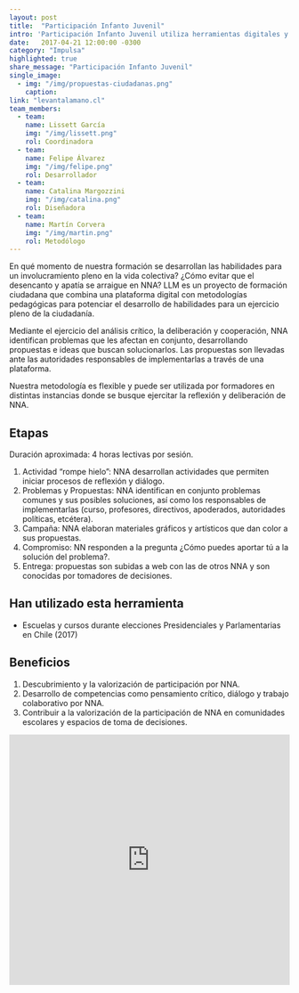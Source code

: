 ```yaml
---
layout: post
title:  "Participación Infanto Juvenil"
intro: 'Participación Infanto Juvenil utiliza herramientas digitales y metodológicas para facilitar el desarrollo de habilidades para el pleno ejercicio de la ciudadanía por parte de niños, niñas y adolescentes (NNA).'
date:   2017-04-21 12:00:00 -0300
category: "Impulsa"
highlighted: true
share_message: "Participación Infanto Juvenil"
single_image:
  - img: "/img/propuestas-ciudadanas.png"
    caption:
link: "levantalamano.cl"
team_members:
  - team:
    name: Lissett García
    img: "/img/lissett.png"
    rol: Coordinadora
  - team:
    name: Felipe Álvarez
    img: "/img/felipe.png"
    rol: Desarrollador
  - team:
    name: Catalina Margozzini
    img: "/img/catalina.png"
    rol: Diseñadora
  - team:
    name: Martín Corvera
    img: "/img/martin.png"
    rol: Metodólogo
---
```

En qué momento de nuestra formación se desarrollan las habilidades para un involucramiento pleno en la vida colectiva? ¿Cómo evitar que el desencanto y apatía se arraigue en NNA?
LLM es un proyecto de formación ciudadana que combina una plataforma digital con metodologías pedagógicas para potenciar el desarrollo de habilidades para un ejercicio pleno de la ciudadanía.

Mediante el ejercicio del análisis crítico, la deliberación y cooperación, NNA identifican problemas que les afectan en conjunto, desarrollando propuestas e ideas que buscan solucionarlos. Las propuestas son llevadas ante las autoridades responsables de implementarlas a través de una plataforma.

Nuestra metodología es flexible y puede ser utilizada por formadores en distintas instancias donde se busque ejercitar la reflexión y deliberación de NNA.

## Etapas
Duración aproximada: 4 horas lectivas por sesión.
1. Actividad “rompe hielo”: NNA desarrollan actividades que permiten iniciar procesos de reflexión y diálogo.
2. Problemas y Propuestas: NNA identifican en conjunto problemas comunes y sus posibles soluciones, así como los responsables de implementarlas (curso, profesores, directivos, apoderados, autoridades políticas, etcétera).
3. Campaña: NNA elaboran materiales gráficos y artísticos que dan color a sus propuestas.
4. Compromiso: NN responden a la pregunta ¿Cómo puedes aportar tú a la solución del problema?.
5. Entrega: propuestas son subidas a web con las de otros NNA y son conocidas por tomadores de decisiones.


## Han utilizado esta herramienta
- Escuelas y cursos durante elecciones Presidenciales y Parlamentarias en Chile (2017)

## Beneficios
1. Descubrimiento y la valorización de participación por NNA.
2. Desarrollo de competencias como pensamiento crítico,  diálogo y trabajo colaborativo por NNA.
3. Contribuir a la valorización de la participación de NNA en comunidades escolares y espacios de toma de decisiones.

<iframe width="100%" height="450" src="https://www.youtube.com/embed/W-jfqeUijbs?rel=0&amp;showinfo=0" frameborder="0" allow="autoplay; encrypted-media" allowfullscreen></iframe>
